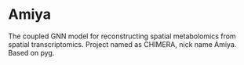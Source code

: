 # Amiya
The coupled GNN model for reconstructing spatial metabolomics from spatial transcriptomics. Project named as CHIMERA, nick name Amiya. Based on pyg.
